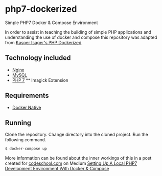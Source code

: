 # php7-dockerized
Simple PHP7 Docker &amp; Compose Environment 

In order to assist in teaching the building of simple PHP applications and understanding the use of docker and compose this repository was adapted from [Kasper Isager's PHP Dockerized](https://github.com/kasperisager/php-dockerized)

## Technology included

* [Nginx](http://nginx.org/)
* [MySQL](http://www.mysql.com/)
* [PHP 7](http://php.net/)
    ** Imagick Extension
## Requirements

* [Docker Native](https://www.docker.com/products/overview)

## Running

Clone the repository.
Change directory into the cloned project.
Run the following command.

```sh
$ docker-compose up
```

More information can be found about the inner workings of this in a post created for [codeschool.com](https://codeschool.com) on Medium [Setting Up A Local PHP7 Development Environment With Docker & Compose](https://medium.com/@hamptonpaulk/setting-up-a-local-php7-development-environment-with-docker-compose)
